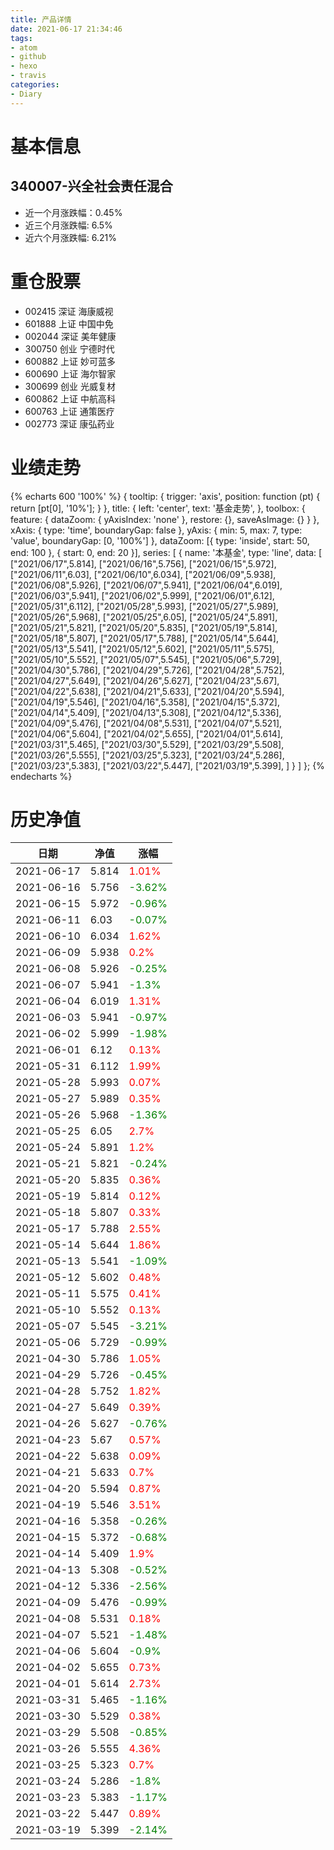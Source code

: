 ```yaml
---
title: 产品详情
date: 2021-06-17 21:34:46
tags:
- atom
- github
- hexo
- travis
categories:
- Diary
---
```


# 基本信息
## 340007-兴全社会责任混合
- 近一个月涨跌幅：0.45%
- 近三个月涨跌幅: 6.5%
- 近六个月涨跌幅: 6.21%

# 重仓股票
- 002415 深证 海康威视
- 601888 上证 中国中免
- 002044 深证 美年健康
- 300750 创业 宁德时代
- 600882 上证 妙可蓝多
- 600690 上证 海尔智家
- 300699 创业 光威复材
- 600862 上证 中航高科
- 600763 上证 通策医疗
- 002773 深证 康弘药业
# 业绩走势

{% echarts 600 '100%' %}
{
  tooltip: {
        trigger: 'axis',
        position: function (pt) {
            return [pt[0], '10%'];
        }
    },
    title: {
        left: 'center',
        text: '基金走势',
    },
    toolbox: {
        feature: {
            dataZoom: {
                yAxisIndex: 'none'
            },
            restore: {},
            saveAsImage: {}
        }
    },
    xAxis: {
        type: 'time',
        boundaryGap: false
    },
    yAxis: {
        min: 5,
        max: 7,
        type: 'value',
        boundaryGap: [0, '100%']
    },
    dataZoom: [{
        type: 'inside',
        start: 50,
        end: 100
    }, {
        start: 0,
        end: 20
    }],
    series: [
        {
            name: '本基金',
            type: 'line',
            data: [
["2021/06/17",5.814],
["2021/06/16",5.756],
["2021/06/15",5.972],
["2021/06/11",6.03],
["2021/06/10",6.034],
["2021/06/09",5.938],
["2021/06/08",5.926],
["2021/06/07",5.941],
["2021/06/04",6.019],
["2021/06/03",5.941],
["2021/06/02",5.999],
["2021/06/01",6.12],
["2021/05/31",6.112],
["2021/05/28",5.993],
["2021/05/27",5.989],
["2021/05/26",5.968],
["2021/05/25",6.05],
["2021/05/24",5.891],
["2021/05/21",5.821],
["2021/05/20",5.835],
["2021/05/19",5.814],
["2021/05/18",5.807],
["2021/05/17",5.788],
["2021/05/14",5.644],
["2021/05/13",5.541],
["2021/05/12",5.602],
["2021/05/11",5.575],
["2021/05/10",5.552],
["2021/05/07",5.545],
["2021/05/06",5.729],
["2021/04/30",5.786],
["2021/04/29",5.726],
["2021/04/28",5.752],
["2021/04/27",5.649],
["2021/04/26",5.627],
["2021/04/23",5.67],
["2021/04/22",5.638],
["2021/04/21",5.633],
["2021/04/20",5.594],
["2021/04/19",5.546],
["2021/04/16",5.358],
["2021/04/15",5.372],
["2021/04/14",5.409],
["2021/04/13",5.308],
["2021/04/12",5.336],
["2021/04/09",5.476],
["2021/04/08",5.531],
["2021/04/07",5.521],
["2021/04/06",5.604],
["2021/04/02",5.655],
["2021/04/01",5.614],
["2021/03/31",5.465],
["2021/03/30",5.529],
["2021/03/29",5.508],
["2021/03/26",5.555],
["2021/03/25",5.323],
["2021/03/24",5.286],
["2021/03/23",5.383],
["2021/03/22",5.447],
["2021/03/19",5.399],
]
        }
    ]
};
{% endecharts %}

# 历史净值

| 日期 | 净值 | 涨幅 |
| --- | --- | --- |
|2021-06-17|5.814|<font color=red>1.01%</font>|
|2021-06-16|5.756|<font color=green>-3.62%</font>|
|2021-06-15|5.972|<font color=green>-0.96%</font>|
|2021-06-11|6.03|<font color=green>-0.07%</font>|
|2021-06-10|6.034|<font color=red>1.62%</font>|
|2021-06-09|5.938|<font color=red>0.2%</font>|
|2021-06-08|5.926|<font color=green>-0.25%</font>|
|2021-06-07|5.941|<font color=green>-1.3%</font>|
|2021-06-04|6.019|<font color=red>1.31%</font>|
|2021-06-03|5.941|<font color=green>-0.97%</font>|
|2021-06-02|5.999|<font color=green>-1.98%</font>|
|2021-06-01|6.12|<font color=red>0.13%</font>|
|2021-05-31|6.112|<font color=red>1.99%</font>|
|2021-05-28|5.993|<font color=red>0.07%</font>|
|2021-05-27|5.989|<font color=red>0.35%</font>|
|2021-05-26|5.968|<font color=green>-1.36%</font>|
|2021-05-25|6.05|<font color=red>2.7%</font>|
|2021-05-24|5.891|<font color=red>1.2%</font>|
|2021-05-21|5.821|<font color=green>-0.24%</font>|
|2021-05-20|5.835|<font color=red>0.36%</font>|
|2021-05-19|5.814|<font color=red>0.12%</font>|
|2021-05-18|5.807|<font color=red>0.33%</font>|
|2021-05-17|5.788|<font color=red>2.55%</font>|
|2021-05-14|5.644|<font color=red>1.86%</font>|
|2021-05-13|5.541|<font color=green>-1.09%</font>|
|2021-05-12|5.602|<font color=red>0.48%</font>|
|2021-05-11|5.575|<font color=red>0.41%</font>|
|2021-05-10|5.552|<font color=red>0.13%</font>|
|2021-05-07|5.545|<font color=green>-3.21%</font>|
|2021-05-06|5.729|<font color=green>-0.99%</font>|
|2021-04-30|5.786|<font color=red>1.05%</font>|
|2021-04-29|5.726|<font color=green>-0.45%</font>|
|2021-04-28|5.752|<font color=red>1.82%</font>|
|2021-04-27|5.649|<font color=red>0.39%</font>|
|2021-04-26|5.627|<font color=green>-0.76%</font>|
|2021-04-23|5.67|<font color=red>0.57%</font>|
|2021-04-22|5.638|<font color=red>0.09%</font>|
|2021-04-21|5.633|<font color=red>0.7%</font>|
|2021-04-20|5.594|<font color=red>0.87%</font>|
|2021-04-19|5.546|<font color=red>3.51%</font>|
|2021-04-16|5.358|<font color=green>-0.26%</font>|
|2021-04-15|5.372|<font color=green>-0.68%</font>|
|2021-04-14|5.409|<font color=red>1.9%</font>|
|2021-04-13|5.308|<font color=green>-0.52%</font>|
|2021-04-12|5.336|<font color=green>-2.56%</font>|
|2021-04-09|5.476|<font color=green>-0.99%</font>|
|2021-04-08|5.531|<font color=red>0.18%</font>|
|2021-04-07|5.521|<font color=green>-1.48%</font>|
|2021-04-06|5.604|<font color=green>-0.9%</font>|
|2021-04-02|5.655|<font color=red>0.73%</font>|
|2021-04-01|5.614|<font color=red>2.73%</font>|
|2021-03-31|5.465|<font color=green>-1.16%</font>|
|2021-03-30|5.529|<font color=red>0.38%</font>|
|2021-03-29|5.508|<font color=green>-0.85%</font>|
|2021-03-26|5.555|<font color=red>4.36%</font>|
|2021-03-25|5.323|<font color=red>0.7%</font>|
|2021-03-24|5.286|<font color=green>-1.8%</font>|
|2021-03-23|5.383|<font color=green>-1.17%</font>|
|2021-03-22|5.447|<font color=red>0.89%</font>|
|2021-03-19|5.399|<font color=green>-2.14%</font>|
